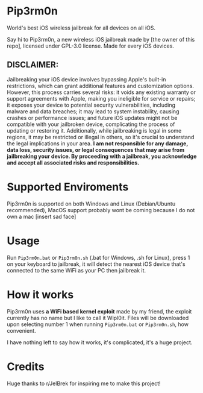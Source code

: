 # Pip3rm0n
World's best iOS wireless jailbreak for all devices on all iOS.

Say hi to Pip3rm0n, a new wireless iOS jailbreak made by [the owner of this repo], licensed under GPL-3.0 license. Made for every iOS devices.

## DISCLAIMER:
Jailbreaking your iOS device involves bypassing Apple's built-in restrictions, which can grant additional features and customization options. However, this process carries several risks: it voids any existing warranty or support agreements with Apple, making you ineligible for service or repairs; it exposes your device to potential security vulnerabilities, including malware and data breaches; it may lead to system instability, causing crashes or performance issues; and future iOS updates might not be compatible with your jailbroken device, complicating the process of updating or restoring it. Additionally, while jailbreaking is legal in some regions, it may be restricted or illegal in others, so it's crucial to understand the legal implications in your area. **I am not responsible for any damage, data loss, security issues, or legal consequences that may arise from jailbreaking your device. By proceeding with a jailbreak, you acknowledge and accept all associated risks and responsibilities.**

# Supported Enviroments
Pip3rm0n is supported on both Windows and Linux (Debian/Ubuntu recommended), MacOS support probably wont be coming because I do not own a mac [insert sad face]

# Usage
Run `Pip3rm0n.bat` or `Pip3rm0n.sh` (.bat for Windows, .sh for Linux), press 1 on your keyboard to jailbreak, it will detect the nearest iOS device that's connected to the same WiFi as your PC then jailbreak it.

# How it works
Pip3rm0n uses **a WiFi based kernel exploit** made by my friend, the exploit currently has no name but I like to call it Wipl0it.
Files will be downloaded upon selecting number 1 when running `Pip3rm0n.bat` or `Pip3rm0n.sh`, how convenient.

I have nothing left to say how it works, it's complicated, it's a huge project.

# Credits
Huge thanks to r/JelBrek for inspiring me to make this project!

